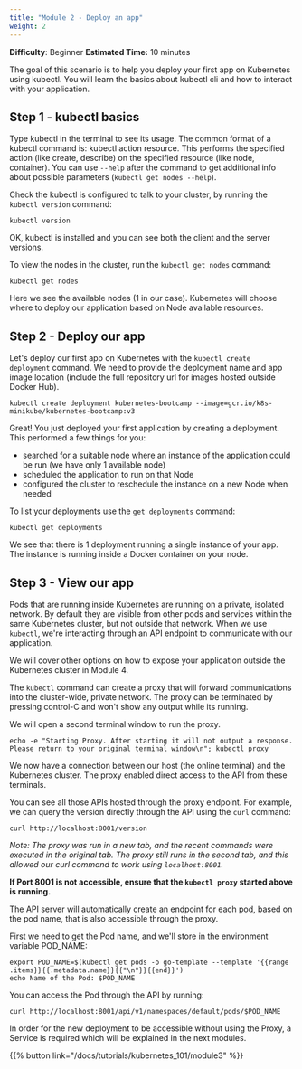 ```yaml
---
title: "Module 2 - Deploy an app"                  
weight: 2
--- 
```


**Difficulty**: Beginner
**Estimated Time:** 10 minutes

The goal of this scenario is to help you deploy your first app on Kubernetes using kubectl. You will learn the basics about kubectl cli and how to interact with your application.

## Step 1 - kubectl basics

Type kubectl in the terminal to see its usage. The common format of a kubectl command is: kubectl action resource. This performs the specified action (like create, describe) on the specified resource (like node, container). You can use `--help` after the command to get additional info about possible parameters (`kubectl get nodes --help`).

Check the kubectl is configured to talk to your cluster, by running the `kubectl version` command:

```shell
kubectl version
```

OK, kubectl is installed and you can see both the client and the server versions.

To view the nodes in the cluster, run the `kubectl get nodes` command:

```shell
kubectl get nodes
```

Here we see the available nodes (1 in our case). Kubernetes will choose where to deploy our application based on Node available resources.

## Step 2 - Deploy our app

Let's deploy our first app on Kubernetes with the `kubectl create deployment` command. We need to provide the deployment name and app image location (include the full repository url for images hosted outside Docker Hub).

```shell
kubectl create deployment kubernetes-bootcamp --image=gcr.io/k8s-minikube/kubernetes-bootcamp:v3
```

Great! You just deployed your first application by creating a deployment. This performed a few things for you:

- searched for a suitable node where an instance of the application could be run (we have only 1 available node)
- scheduled the application to run on that Node
- configured the cluster to reschedule the instance on a new Node when needed

To list your deployments use the `get deployments` command:

```shell
kubectl get deployments
```

We see that there is 1 deployment running a single instance of your app. The instance is running inside a Docker container on your node.

## Step 3 - View our app

Pods that are running inside Kubernetes are running on a private, isolated network. By default they are visible from other pods and services within the same Kubernetes cluster, but not outside that network. When we use `kubectl`, we're interacting through an API endpoint to communicate with our application.

We will cover other options on how to expose your application outside the Kubernetes cluster in Module 4.

The `kubectl` command can create a proxy that will forward communications into the cluster-wide, private network. The proxy can be terminated by pressing control-C and won't show any output while its running.

We will open a second terminal window to run the proxy.

```shell
echo -e "Starting Proxy. After starting it will not output a response. Please return to your original terminal window\n"; kubectl proxy
```

We now have a connection between our host (the online terminal) and the Kubernetes cluster. The proxy enabled direct access to the API from these terminals.

You can see all those APIs hosted through the proxy endpoint. For example, we can query the version directly through the API using the `curl` command:
```shell
curl http://localhost:8001/version
```

*Note: The proxy was run in a new tab, and the recent commands were executed in the original tab. The proxy still runs in the second tab, and this allowed our curl command to work using `localhost:8001`.*

**If Port 8001 is not accessible, ensure that the `kubectl proxy` started above is running.**

The API server will automatically create an endpoint for each pod, based on the pod name, that is also accessible through the proxy.

First we need to get the Pod name, and we'll store in the environment variable POD_NAME:
```shell
export POD_NAME=$(kubectl get pods -o go-template --template '{{range .items}}{{.metadata.name}}{{"\n"}}{{end}}')
echo Name of the Pod: $POD_NAME
```

You can access the Pod through the API by running:
```shell
curl http://localhost:8001/api/v1/namespaces/default/pods/$POD_NAME
```

In order for the new deployment to be accessible without using the Proxy, a Service is required which will be explained in the next modules.

{{% button link="/docs/tutorials/kubernetes_101/module3" %}}

